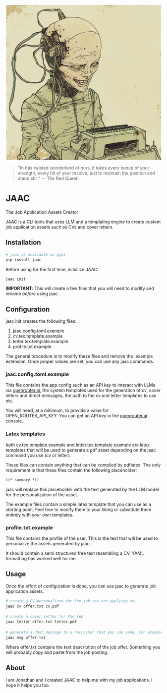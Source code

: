 <p align="center" text-align="center">
<img src="https://github.com/jonapellet/JAAC/blob/a3cc654b64878b3a1cf43b231773ae8e439011c5/assets/jaac.jpg" alt="JAAC" width="500px">
</p>
<blockquote>
    <p> "In this twisted wonderland of ours, it takes every ounce of your strength, every bit of your resolve, 
    just to maintain the position and stand still." -- The Red Queen </p>
</blockquote>

# JAAC
The Job Application Assets Creator

JAAC is a CLI tools that uses LLM and a templating engine to create custom job application assets such as CVs and cover letters.

## Installation
```bash
# jaac is available on pypi
pip install jaac
```

Before using for the first time, initialize JAAC:

```bash
jaac init
```

**IMPORTANT**: This will create a few files that you will need to modify and rename *before* using jaac.

## Configuration
jaac init creates the following files:

1. jaac.config.toml.example
2. cv.tex.template.example
3. letter.tex.template.example
4. profile.txt.example

The general procedure is to modify these files and remove the .example extension. 
Once proper values are set, you can use any jaac commands. 

### jaac.config.toml.example
This file contains the app config such as an API key to interact with LLMs via [openrouter.ai](https://openrouter.ai), the system templates used for the generation of cv, cover letters and direct messages, the path to 
the cv and letter templates to use etc.

You will need, at a minimum, to provide a value for OPEN_ROUTER_API_KEY. You can get an API key
in the [openrouter.ai](https://openrouter.ai/keys) console.

### Latex templates
both cv.tex.template.example and letter.tex.template.example are latex templates that will be used to generate a 
pdf asset depending on the jaac command you use (cv or letter).

These files can contain anything that can be compiled by pdflatex. The only requirement 
is that these files contain the following placeholder:

```txt
((* summary *))
```

jaac will replace this placeholder with the text generated by the LLM model for the personalization of the asset.

The example files contain a simple latex template that you can use as a starting point. Feel
free to modify them to your liking or substitute them entirely with your own templates.

### profile.txt.example
This file contains the profile of the user. This is the text that will be used to personalize the assets generated by jaac.

It should contain a semi structured free text resembling a CV. YAML formatting has worked 
well for me.

## Usage
Once the effort of configuration is done, you can use jaac to generate job application assets.

``` bash
# create a CV personalized for the job you are applying to.
jaac cv offer.txt cv.pdf

# create a cover letter for the fob
jaac letter offer.txt letter.pdf

# generate a chat message to a recruiter that you can send, for example, on linkedin
jaac msg offer.txt 
```

Where offer.txt contains the text description of the job offer. Something you will 
probably copy and paste from the job posting.


## About
I am Jonathan and I created JAAC to help me with my job applications. I hope it helps you too.